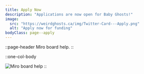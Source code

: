 ```yaml
---
title: Apply Now
description: "Applications are now open for Baby Ghosts!"
image:
  src: "https://weirdghosts.ca/img/Twitter-Card---Apply.png"
  alt: "Apply now for funding"
bodyClass: page--apply
---
```


::page-header
Miro board help.
::

::one-col-body

![Miro board help](/img/miro-board-help.png)
::
